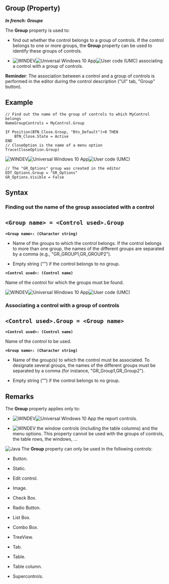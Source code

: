 


## Group (Property)

***In french: Groupe***
	



<a name="XUse"></a>
<a name="Use"></a>
<a name="description"></a>
The **Group** property is used to: 

- find out whether the control belongs to a group of controls. If the control belongs to one or more groups, the **Group** property can be used to identify these groups of controls.

- ![WINDEV](https://doc.pcsoft.fr/ext/images/us/WD.png)![Universal Windows 10 App](https://doc.pcsoft.fr/ext/images/us/UNIVERSALAPP.png)![User code (UMC)](https://doc.pcsoft.fr/ext/images/us/MCU.png) associating a control with a group of controls. 




**Reminder**: The association between a control and a group of controls is performed in the editor during the control description ("UI" tab, "Group" button).


<a name="Example1"></a>
<a name="sample_code"></a>

## Example


```wl
// Find out the name of the group of controls to which MyControl belongs
NameGroupControls = MyControl.Group
```
<a name="Example2"></a>

```wl
IF Position(BTN_Close.Group, "Btn_Default")>0 THEN
	BTN_Close.State = Active
END
// CloseOption is the name of a menu option
Trace(CloseOption.Group)
```
<a name="Example3"></a>
![WINDEV](https://doc.pcsoft.fr/ext/images/us/WD.png)![Universal Windows 10 App](https://doc.pcsoft.fr/ext/images/us/UNIVERSALAPP.png)![User code (UMC)](https://doc.pcsoft.fr/ext/images/us/MCU.png) 
```wl
// The "GR_Options" group was created in the editor
EDT_Options.Group = "GR_Options"
GR_Options.Visible = False
```

<a name="XSYNTAX"></a>
<a name="SYNTAX1"></a>

## Syntax

### Finding out the name of the group associated with a control

`<Group name> = <Control used>.Group`
---

**`<Group name>: (Character string)`**



- Name of the groups to which the control belongs. If the control belongs to more than one group, the names of the different groups are separated by a comma (e.g., "GR_GROUP1,GR_GROUP2").

- Empty string ("") if the control belongs to no group.




**`<Control used>: (Control name)`**

Name of the control for which the groups must be found.  


<a name="SYNTAX2"></a>
![WINDEV](https://doc.pcsoft.fr/ext/images/us/WD.png)![Universal Windows 10 App](https://doc.pcsoft.fr/ext/images/us/UNIVERSALAPP.png)![User code (UMC)](https://doc.pcsoft.fr/ext/images/us/MCU.png) 
### Associating a control with a group of controls

`<Control used>.Group = <Group name>`
---

**`<Control used>: (Control name)`**

Name of the control to be used.

**`<Group name>: (Character string)`**



- Name of the group(s) to which the control must be associated. To designate several groups, the names of the different groups must be separated by a comma (for instance, "GR_Group1,GR_Group2"). 

- Empty string ("") if the control belongs to no group.






<a name="NOTE0"></a>
<a name="NOTE0_1"></a>

## Remarks
The **Group** property applies only to:

- ![WINDEV](https://doc.pcsoft.fr/ext/images/us/WD.png)![Universal Windows 10 App](https://doc.pcsoft.fr/ext/images/us/UNIVERSALAPP.png) the report controls.

- ![WINDEV](https://doc.pcsoft.fr/ext/images/us/WD.png) the window controls (including the table columns) and the menu options.
	This property cannot be used with the groups of controls, the table rows, the windows, ...




![Java](https://doc.pcsoft.fr/ext/images/us/JAVA.png) The **Group** property can only be used in the following controls:

- Button.

- Static.

- Edit control.

- Image.

- Check Box.

- Radio Button.

- List Box.

- Combo Box.

- TreeView.

- Tab.

- Table.

- Table column.

- Supercontrols.





